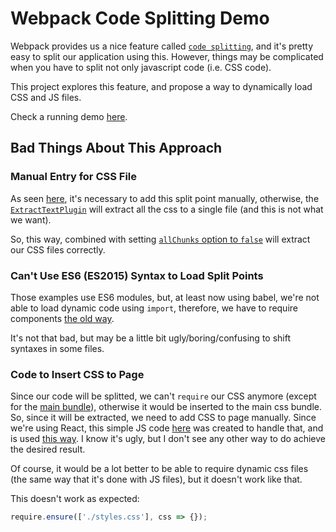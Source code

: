 # Webpack Code Splitting Demo

Webpack provides us a nice feature called [`code splitting`](https://webpack.github.io/docs/code-splitting.html),
and it's pretty easy to split our application using this. However, things may
be complicated when you have to split not only javascript code (i.e. CSS code).

This project explores this feature, and propose a way to dynamically load CSS
and JS files.

Check a running demo [here](https://wmartins.github.io/webpack-code-splitting/dist).

## Bad Things About This Approach

### Manual Entry for CSS File

As seen [here](https://github.com/wmartins/webpack-code-splitting/blob/52bca3f750f4fe898e8ec1b0ff256bcc24512d92/webpack.config.js#L9),
it's necessary to add this split point manually, otherwise, the
[`ExtractTextPlugin`](https://github.com/webpack/extract-text-webpack-plugin)
will extract all the css to a single file (and this is not what we want).

So, this way, combined with setting [`allChunks` option to `false`](https://github.com/wmartins/webpack-code-splitting/blob/52bca3f750f4fe898e8ec1b0ff256bcc24512d92/webpack.config.js#L39)
will extract our CSS files correctly.

### Can't Use ES6 (ES2015) Syntax to Load Split Points

Those examples use ES6 modules, but, at least now using babel, we're not able
to load dynamic code using `import`, therefore, we have to require components
[the old way](https://github.com/wmartins/webpack-code-splitting/blob/52bca3f750f4fe898e8ec1b0ff256bcc24512d92/src/scripts/routes/news/index.js#L7).

It's not that bad, but may be a little bit ugly/boring/confusing to shift
syntaxes in some files.

### Code to Insert CSS to Page

Since our code will be splitted, we can't `require` our CSS anymore
(except for the [main bundle](https://github.com/wmartins/webpack-code-splitting/blob/52bca3f750f4fe898e8ec1b0ff256bcc24512d92/src/scripts/index.js#L7)),
otherwise it would be inserted to the main css bundle.
So, since it will be extracted, we need to add CSS to page manually.
Since we're using React, this simple JS code [here](https://github.com/wmartins/webpack-code-splitting/blob/gh-pages/src/scripts/insert-css.js) was
created to handle that, and is used [this way](https://github.com/wmartins/webpack-code-splitting/blob/52bca3f750f4fe898e8ec1b0ff256bcc24512d92/src/scripts/routes/about/index.js#L10). I know it's ugly, but I don't see any other way to do
achieve the desired result.

Of course, it would be a lot better to be able to require dynamic css files
(the same way that it's done with JS files), but it doesn't work like that.

This doesn't work as expected:

```javascript
require.ensure(['./styles.css'], css => {});
```

